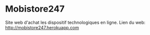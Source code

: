 # Mobistore247
Site web d'achat les dispositif technologiques en ligne.
Lien du web: http://mobistore247.herokuapp.com
